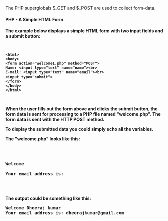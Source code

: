The PHP superglobals $_GET and $_POST are used to collect form-data.

<h4>PHP - A Simple HTML Form<h4>
The example below displays a simple HTML form with two input fields and a submit button:
<pre>
    
    <html>
    <body>    
    <form action="welcome1.php" method="POST">
    Name: <input type="text" name="name"><br>
    E-mail: <input type="text" name="email"><br>
    <input type="submit">
    </form>    
    </body>
    </html>
    
</pre>

When the user fills out the form above and clicks the submit button, the form data is sent for processing to a PHP file named "welcome.php". The form data is sent with the HTTP POST method.

To display the submitted data you could simply echo all the variables.

The "welcome.php" looks like this:

<pre>
<html>
<body>

Welcome <?php echo $_POST["name"]; ?><br>
Your email address is: <?php echo $_POST["email"]; ?>

</body>
</html>
</pre>

The output could be something like this:
<pre>
Welcome Dheeraj kumar
Your email address is: dheerajkumar@gmail.com
</pre>
